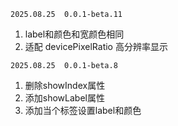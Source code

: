 `2025.08.25  0.0.1-beta.11`
1. label和颜色和宽颜色相同
2. 适配 devicePixelRatio 高分辨率显示

`2025.08.25  0.0.1-beta.8`
1. 删除showIndex属性
2. 添加showLabel属性
3. 添加当个标签设置label和颜色
